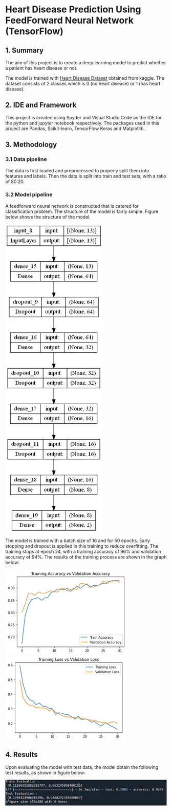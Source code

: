 # Heart Disease Prediction Using FeedForward Neural Network (TensorFlow)

## 1. Summary

The aim of this project is to create a deep learning model to predict whether a patient has heart disease or not.

The model is trained with [Heart Disease Dataset](https://www.kaggle.com/datasets/johnsmith88/heart-disease-dataset) obtained from kaggle. The dataset consists of 2 classes which is 0 (no heart disease) or 1 (has heart disease).

## 2. IDE and Framework

This project is created using Spyder and Visual Studio Code as the IDE for the python and jupyter notebook respectively. The packages used in this project are Pandas, Scikit-learn, TensorFlow Keras and Matplotlib.

## 3. Methodology

### 3.1 Data pipeline

The data is first loaded and preprocessed to properly split them into features and labels. Then the data is split into train and test sets, with a ratio of 80:20.

### 3.2 Model pipeline

A feedforward neural network is constructed that is catered for classification problem. The structure of the model is fairly simple. Figure below shows the structure of the model.

![Model Structure](images/model_1.png)

The model is trained with a batch size of 16 and for 50 epochs. Early stopping and dropout is applied in this training to reduce overfitting. The training stops at epoch 24, with a training accuracy of 96% and validation accuracy of 94%. The results of the training process are shown in the graph below: 

![Train Acc vs Val Acc](images/train_acc_vs_val_acc.png)
![Train Loss vs Val Loss](images/train_loss_vs_val_loss.png)
## 4. Results

Upon evaluating the model with test data, the model obtain the following test results, as shown in figure below:

![Train Test Results](images/train_test_results.png)

